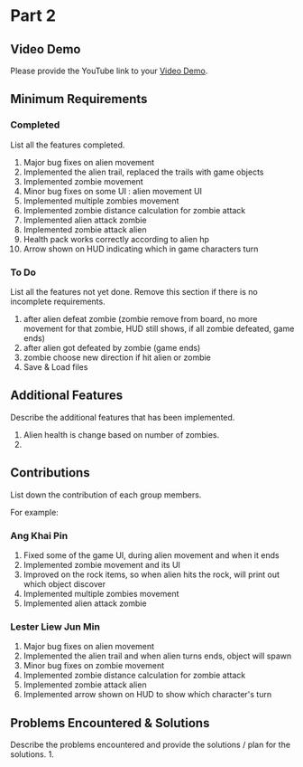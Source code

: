 # Part 2

## Video Demo

Please provide the YouTube link to your [Video Demo](https://youtube.com).

## Minimum Requirements

### Completed

List all the features completed.

1. Major bug fixes on alien movement
2. Implemented the alien trail, replaced the trails with game objects
3. Implemented zombie movement
4. Minor bug fixes on some UI : alien movement UI
5. Implemented multiple zombies movement
6. Implemented zombie distance calculation for zombie attack
7. Implemented alien attack zombie
8. Implemented zombie attack alien
9. Health pack works correctly according to alien hp
10. Arrow shown on HUD indicating which in game characters turn

### To Do

List all the features not yet done. Remove this section if there is no incomplete requirements.

1. after alien defeat zombie (zombie remove from board, no more movement for that zombie, HUD still shows, if all zombie defeated, game ends)
2. after alien got defeated by zombie (game ends)
3. zombie choose new direction if hit alien or zombie
4. Save & Load files


## Additional Features

Describe the additional features that has been implemented.

1. Alien health is change based on number of zombies.
2. 

## Contributions

List down the contribution of each group members.

For example:

### Ang Khai Pin

1. Fixed some of the game UI, during alien movement and when it ends
2. Implemented zombie movement and its UI
3. Improved on the rock items, so when alien hits the rock, will print out which object discover
4. Implemented multiple zombies movement
5. Implemented alien attack zombie

### Lester Liew Jun Min

1. Major bug fixes on alien movement
2. Implemented the alien trail and when alien turns ends, object will spawn
3. Minor bug fixes on zombie movement
4. Implemented zombie distance calculation for zombie attack
5. Implemented zombie attack alien
6. Implemented arrow shown on HUD to show which character's turn

## Problems Encountered & Solutions

Describe the problems encountered and provide the solutions / plan for the solutions.
1. 
